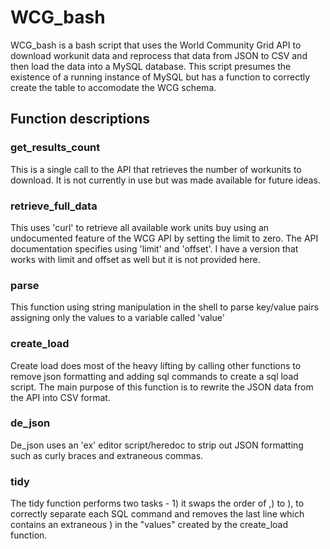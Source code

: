 <h1>WCG_bash</h1>

WCG_bash is a bash script that uses the World Community Grid API to download workunit data and reprocess that data from
JSON to CSV and then load the data into a MySQL database. This script presumes the existence of a running instance of MySQL but has a function to correctly create the table to accomodate the WCG schema.

<h2>Function descriptions</h2>

<h3>get_results_count</h3>

This is a single call to the API that retrieves the number of workunits to download.  It is not currently in use but was made available for future ideas.

<h3>retrieve_full_data</h3>

This uses 'curl' to retrieve all available work units buy using an undocumented feature of the WCG API by setting the limit
to zero.  The API documentation specifies using 'limit' and 'offset'. I have a version that works with limit and offset as well but it is not provided here.

<h3>parse</h3>

This function using string manipulation in the shell to parse key/value pairs assigning only the values to a variable called 'value'

<h3>create_load</h3>

Create load does most of the heavy lifting by calling other functions to remove json formatting and adding sql commands to create a sql load script. The main purpose of this function is to rewrite the JSON data from the API into CSV format.

<h3>de_json</h3>

De_json uses an 'ex' editor script/heredoc to strip out JSON formatting such as curly braces and extraneous commas.

<h3>tidy</h3>

The tidy function performs two tasks - 1) it swaps the order of ,) to ), to correctly separate each SQL command and removes
the last line which contains an extraneous ) in the "values" created by the create_load function.






